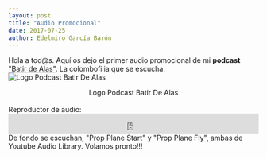 ```yaml
---
layout: post
title: "Audio Promocional"
date: 2017-07-25
author: Edelmiro García Barón
---
```

Hola a tod@s. Aquí os dejo el primer audio promocional de mi <strong>podcast</strong> <a href="https://batirdealas.github.io">"Batir de Alas"</a>. La colombofilia que se escucha.
<img style="max-width: 100%; width: auto; height: auto; display: block; margin-left: auto; margin-right: auto;" src="https://batirdealas.github.io/images/BdA1400x1400.png" alt="Logo Podcast Batir De Alas" />
<Center>Logo Podcast Batir De Alas</Center>
<BR>
Reproductor de audio:
<iframe src="https://archive.org/embed/PromoBatirDeAlasPodcast" width="100%" height="40" frameborder="0" webkitallowfullscreen="true" mozallowfullscreen="true" allowfullscreen></iframe>
De fondo se escuchan, "Prop Plane Start" y "Prop Plane Fly", ambas de Youtube Audio Library.
Volamos pronto!!!
